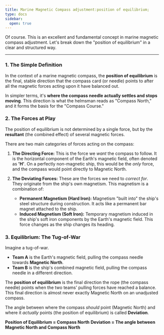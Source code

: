 ```yaml
---
title: Marine Magnetic Compass adjustment:position of equilibrium;
type: docs
sidebar:
  open: true
---
```


Of course. This is an excellent and fundamental concept in marine magnetic compass adjustment. Let's break down the "position of equilibrium" in a clear and structured way.

---

### 1. The Simple Definition

In the context of a marine magnetic compass, the **position of equilibrium** is the final, stable direction that the compass card (or needle) points to after all the magnetic forces acting upon it have balanced out.

In simpler terms, it's **where the compass needle actually settles and stops moving**. This direction is what the helmsman reads as "Compass North," and it forms the basis for the "Compass Course."

### 2. The Forces at Play

The position of equilibrium is not determined by a single force, but by the **resultant** (the combined effect) of several magnetic forces.

There are two main categories of forces acting on the compass:

1.  **The Directing Force:** This is the force we *want* the compass to follow. It is the horizontal component of the Earth's magnetic field, often denoted as **'H'**. On a perfectly non-magnetic ship, this would be the *only* force, and the compass would point directly to Magnetic North.

2.  **The Deviating Forces:** These are the forces we need to *correct for*. They originate from the ship's own magnetism. This magnetism is a combination of:
    *   **Permanent Magnetism (Hard Iron):** Magnetism "built into" the ship's steel structure during construction. It acts like a permanent bar magnet attached to the ship.
    *   **Induced Magnetism (Soft Iron):** Temporary magnetism induced in the ship's soft iron components by the Earth's magnetic field. This force changes as the ship changes its heading.

### 3. Equilibrium: The Tug-of-War

Imagine a tug-of-war.

*   **Team A** is the Earth's magnetic field, pulling the compass needle towards **Magnetic North**.
*   **Team B** is the ship's combined magnetic field, pulling the compass needle in a different direction.

The **position of equilibrium** is the final direction the rope (the compass needle) points when the two teams' pulling forces have reached a balance. This final direction is almost never exactly Magnetic North on an unadjusted compass.

The angle between where the compass *should* point (Magnetic North) and where it *actually* points (the position of equilibrium) is called **Deviation**.

**Position of Equilibrium = Compass North**
**Deviation = The angle between Magnetic North and Compass North**

